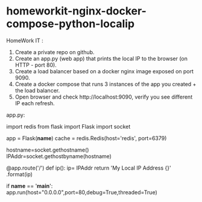 # homeworkit-nginx-docker-compose-python-localip

HomeWork IT :
1. Create a private repo on github.
2. Create an app.py (web app) that prints the local IP to the browser (on HTTP - port 80).
3. Create a load balancer based on a docker nginx image exposed on port 9090.
4. Create a docker compose that runs 3 instances of the app you created + the load
balancer.
5. Open browser and check http://localhost:9090, verify you see different IP each refresh.

app.py:

import redis
from flask import Flask
import socket

app = Flask(__name__)
cache = redis.Redis(host='redis', port=6379)

hostname=socket.gethostname()   
IPAddr=socket.gethostbyname(hostname) 

@app.route('/')
def ip():
    ip= IPAddr
    return 'My Local IP Address {}' .format(ip)

if __name__ == '__main__':
    app.run(host="0.0.0.0",port=80,debug=True,threaded=True)

